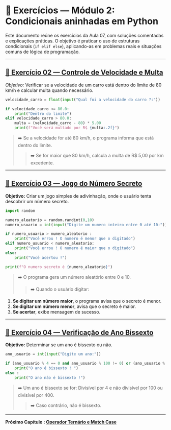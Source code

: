 # 📝 Exercícios — Módulo 2: Condicionais aninhadas em Python

Este documento reúne os exercícios da Aula 07, com soluções comentadas e explicações práticas.
O objetivo é praticar o uso de estruturas condicionais (``if elif else``), aplicando-as em problemas reais e situações comuns de lógica de programação.

---

## [🔹 Exercício 02 — Controle de Velocidade e Multa](Ex_02.py)

*Objetivo:* Verificar se a velocidade de um carro está dentro do limite de 80 km/h e calcular multa quando necessário.

```python
velocidade_carro = float(input("Qual foi a velocidade do carro ?:"))

if velocidade_carro <= 80.0:
    print("Dentro do limite")
elif velocidade_carro > 80.0:
    multa = (velocidade_carro - 80) * 5.00
    print(f"Você será multado por R$ {multa:.2f}")
```

> ➡️ Se a velocidade for até 80 km/h, o programa informa que está dentro do limite.
> > ➡️ Se for maior que 80 km/h, calcula a multa de R$ 5,00 por km excedente.

---

## [🔹 Exercício 03 — Jogo do Número Secreto](Ex_03.py)

**Objetivo:** Criar um jogo simples de adivinhação, onde o usuário tenta descobrir um número secreto.

```python
import random 

numero_aleatorio = random.randint(0,10)
numero_usuario = int(input("Digite um numero inteiro entre 0 até 10:"))

if numero_usuario > numero_aleatorio :
    print("Você errou ! O numero é menor que o digitado")
elif numero_usuario < numero_aleatorio:
    print("Você errou ! O numero é maior que o digitado")
else:
    print("Você acertou !")

print(f"O numero secreto é {numero_aleatorio}")
```

> ➡️ O programa gera um número aleatório entre 0 e 10.
> > ➡️ Quando o usuário digitar:

1. **Se digitar um número maior**, o programa avisa que o secreto é menor.
2. **Se digitar um número menor**, avisa que o secreto é maior.
3. **Se acertar**, exibe mensagem de sucesso.

---

## [🔹 Exercício 04 — Verificação de Ano Bissexto](Ex_04.py)

**Objetivo:** Determinar se um ano é bissexto ou não.

```python
ano_usuario = int(input("Digite um ano:"))

if (ano_usuario % 4 == 0 and ano_usuario % 100 != 0) or (ano_usuario % 400 == 0):
    print("O ano é bissexto ! ")
else :
    print("O ano não é bissexto !")
```

> ➡️ Um ano é bissexto se for: Divisível por 4 e não divisível por 100 ou divisível por 400.
> > ➡️ Caso contrário, não é bissexto.

---

**Próximo Capítulo : [Operador Ternário e Match Case](../../aula_08/08_condicionais_match_case_ternario.md)**
